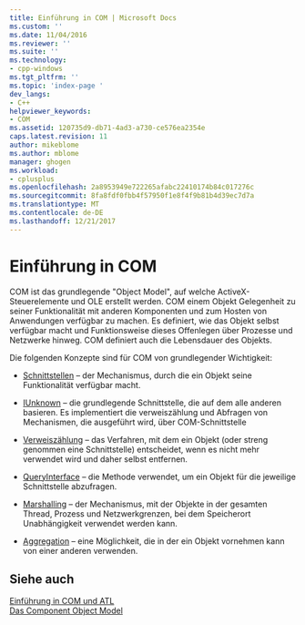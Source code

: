 ```yaml
---
title: Einführung in COM | Microsoft Docs
ms.custom: ''
ms.date: 11/04/2016
ms.reviewer: ''
ms.suite: ''
ms.technology:
- cpp-windows
ms.tgt_pltfrm: ''
ms.topic: 'index-page '
dev_langs:
- C++
helpviewer_keywords:
- COM
ms.assetid: 120735d9-db71-4ad3-a730-ce576ea2354e
caps.latest.revision: 11
author: mikeblome
ms.author: mblome
manager: ghogen
ms.workload:
- cplusplus
ms.openlocfilehash: 2a8953949e722265afabc22410174b84c017276c
ms.sourcegitcommit: 8fa8fdf0fbb4f57950f1e8f4f9b81b4d39ec7d7a
ms.translationtype: MT
ms.contentlocale: de-DE
ms.lasthandoff: 12/21/2017
---
```

# <a name="introduction-to-com"></a>Einführung in COM
COM ist das grundlegende "Object Model", auf welche ActiveX-Steuerelemente und OLE erstellt werden. COM einem Objekt Gelegenheit zu seiner Funktionalität mit anderen Komponenten und zum Hosten von Anwendungen verfügbar zu machen. Es definiert, wie das Objekt selbst verfügbar macht und Funktionsweise dieses Offenlegen über Prozesse und Netzwerke hinweg. COM definiert auch die Lebensdauer des Objekts.  
  
 Die folgenden Konzepte sind für COM von grundlegender Wichtigkeit:  
  
-   [Schnittstellen](../atl/interfaces-atl.md) – der Mechanismus, durch die ein Objekt seine Funktionalität verfügbar macht.  
  
-   [IUnknown](../atl/iunknown.md) – die grundlegende Schnittstelle, die auf dem alle anderen basieren. Es implementiert die verweiszählung und Abfragen von Mechanismen, die ausgeführt wird, über COM-Schnittstelle  
  
-   [Verweiszählung](../atl/reference-counting.md) – das Verfahren, mit dem ein Objekt (oder streng genommen eine Schnittstelle) entscheidet, wenn es nicht mehr verwendet wird und daher selbst entfernen.  
  
-   [QueryInterface](../atl/queryinterface.md) – die Methode verwendet, um ein Objekt für die jeweilige Schnittstelle abzufragen.  
  
-   [Marshalling](../atl/marshaling.md) – der Mechanismus, mit der Objekte in der gesamten Thread, Prozess und Netzwerkgrenzen, bei dem Speicherort Unabhängigkeit verwendet werden kann.  
  
-   [Aggregation](../atl/aggregation.md) – eine Möglichkeit, die in der ein Objekt vornehmen kann von einer anderen verwenden.  
  
## <a name="see-also"></a>Siehe auch  
 [Einführung in COM und ATL](../atl/introduction-to-com-and-atl.md)   
 [Das Component Object Model](http://msdn.microsoft.com/library/windows/desktop/ms694363)

